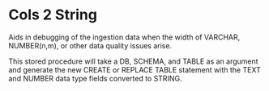 # Cols 2 String

Aids in debugging of the ingestion data when the width of VARCHAR, NUMBER(n,m), or other data quality issues arise.

This stored procedure will take a DB, SCHEMA, and TABLE as an argument and generate the new CREATE or REPLACE TABLE statement with the TEXT and NUMBER data type fields converted to STRING.

